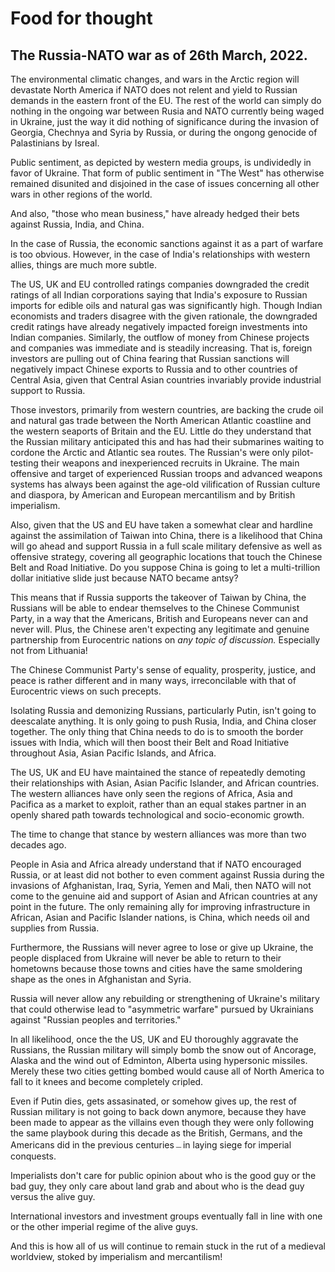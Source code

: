 # Food for thought

## The Russia-NATO war as of 26th March, 2022. 

The environmental climatic changes, and wars in the Arctic region will devastate North America if NATO does not relent and yield to Russian demands in the eastern front of the EU. The rest of the world can simply do nothing in the ongoing war between Rusia and NATO currently being waged in Ukraine, just the way it did nothing of significance during the invasion of Georgia, Chechnya and Syria by Russia, or during the ongong genocide of Palastinians by Isreal. 

Public sentiment, as depicted by western media groups, is undividedly in favor of Ukraine. That form of public sentiment in "The West" has otherwise remained disunited and disjoined in the case of issues concerning all other wars in other regions of the world. 

And also, "those who mean business," have already hedged their bets against Russia, India, and China. 

In the case of Russia, the economic sanctions against it as a part of warfare is too obvious. However, in the case of India's relationships with western allies, things are much more subtle. 

The US, UK and EU controlled ratings companies downgraded the credit ratings of all Indian corporations saying that India's exposure to Russian imports for edible oils and natural gas was significantly high. Though Indian economists and traders disagree with the given rationale, the downgraded credit ratings have already negatively impacted foreign investments into Indian companies. Similarly, the outflow of money from Chinese projects and companies was immediate and is steadily increasing. That is, foreign investors are pulling out of China fearing that Russian sanctions will negatively impact Chinese exports to Russia and to other countries of Central Asia, given that Central Asian countries invariably provide industrial support to Russia. 

Those investors, primarily from western countries, are backing the crude oil and natural gas trade between the North American Atlantic coastline and the western seaports of Britain and the EU. Little do they understand that the Russian military anticipated this and has had their submarines waiting to cordone the Arctic and Atlantic sea routes. The Russian's were only pilot-testing their weapons and inexperienced recruits in Ukraine. The main offensive and target of experienced Russian troops and advanced weapons systems has always been against the age-old vilification of Russian culture and diaspora, by American and European mercantilism and by British imperialism. 

Also, given that the US and EU have taken a somewhat clear and hardline against the assimilation of Taiwan into China, there is a likelihood that China will go ahead and support Russia in a full scale military defensive as well as offensive strategy, covering all geographic locations that touch the Chinese Belt and Road Initiative. Do you suppose China is going to let a multi-trillion dollar initiative slide just because NATO became antsy?

This means that if Russia supports the takeover of Taiwan by China, the Russians will be able to endear themselves to the Chinese Communist Party, in a way that the Americans, British and Europeans never can and never will. Plus, the Chinese aren't expecting any legitimate and genuine partnership from Eurocentric nations on *any topic of discussion.* Especially not from Lithuania! 

The Chinese Communist Party's sense of equality, prosperity, justice, and peace is rather different and in many ways, irreconcilable with that of Eurocentric views on such precepts. 

Isolating Russia and demonizing Russians, particularly Putin, isn't going to deescalate anything. It is only going to push Rusia, India, and China closer together. The only thing that China needs to do is to smooth the border issues with India, which will then boost their Belt and Road Initiative throughout Asia, Asian Pacific Islands, and Africa.  

The US, UK and EU have maintained the stance of repeatedly demoting their relationships with Asian, Asian Pacific Islander, and African countries. The western alliances have only seen the regions of Africa, Asia and Pacifica as a market to exploit, rather than an equal stakes partner in an openly shared path towards technological and socio-economic growth.  

The time to change that stance by western alliances was more than two decades ago. 

People in Asia and Africa already understand that if NATO encouraged Russia, or at least did not bother to even comment against Russia during the invasions of Afghanistan, Iraq, Syria, Yemen and Mali, then NATO will not come to the genuine aid and support of Asian and African countries at any point in the future. The only remaining ally for improving infrastructure in African, Asian and Pacific Islander nations, is China, which needs oil and supplies from Russia. 

Furthermore, the Russians will never agree to lose or give up Ukraine, the people displaced from Ukraine will never be able to return to their hometowns because those towns and cities have the same smoldering shape as the ones in Afghanistan and Syria.

Russia will never allow any rebuilding or strengthening of Ukraine's military that could otherwise lead to "asymmetric warfare" pursued by Ukrainians against "Russian peoples and territories."

In all likelihood, once the the US, UK and EU thoroughly aggravate the Russians, the Russian military will simply bomb the snow out of Ancorage, Alaska and the wind out of Edminton, Alberta using hypersonic missiles. Merely these two cities getting bombed would cause all of North America to fall to it knees and become completely cripled. 

Even if Putin dies, gets assasinated, or somehow gives up, the rest of Russian military is not going to back down anymore, because they have been made to appear as the villains even though they were only following the same playbook during this decade as the British, Germans, and the Americans did in the previous centuries﹘in laying siege for imperial conquests.

Imperialists don't care for public opinion about who is the good guy or the bad guy, they only care about land grab and about who is the dead guy versus the alive guy. 

International investors and investment groups eventually fall in line with one or the other imperial regime of the alive guys. 

And this is how all of us will continue to remain stuck in the rut of a medieval worldview, stoked by imperialism and mercantilism!
